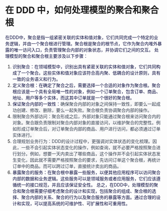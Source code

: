 # 在 DDD 中，如何处理模型的聚合和聚合根
<font style="color:rgb(5, 7, 59);">在DDD中，聚合是指一组紧密关联的实体和值对象，它们共同完成一个特定的业务逻辑，并由一个聚合根进行管理。聚合根是聚合的根节点，它作为聚合内堆外暴露的唯一访问入口，负责管理聚合内部的对象状态，并协调它们之间的交互。</font>
<font style="color:rgb(5, 7, 59);">处理模型的聚合和聚合根主要涉及以下步骤：</font>
1. <font style="color:rgb(5, 7, 59);">识别聚合：在领域模型中，识别出具有紧密关联的实体和值对象，它们共同构成了一个聚合。这些实体和值对象应该符合高内聚、低耦合的设计原则，具有一致的业务语义和行为。</font>
2. <font style="color:rgb(5, 7, 59);">定义聚合根：在确定了聚合之后，需要选择一个合适的对象作为聚合根。聚合根应该是一个具有全局唯一性的对象，例如一个订单聚合，包含订单、商品、地址、用户等多个实体，而这其中订单就是一个很好的聚合根。</font>
3. <font style="color:rgb(5, 7, 59);">保证聚合内部的一致性：</font><font style="color:rgb(55, 65, 81);background-color:rgb(247, 247, 248);">确保聚合内部的对象之间保持一致性，即要么一起成功创建、修改、删除，要么一起失败。聚合根负责协调聚合内部的操作。</font>
4. <font style="color:rgb(55, 65, 81);background-color:rgb(247, 247, 248);">限制聚合外部访问：聚合形成之后，外部对象只能通过聚合根来访问聚合内的对象。聚合跟负责限制对聚合内部对象的直接访问，以维护聚合的完整性。例如形成订单聚合后，对订单聚合内部的商品、用户进行访问，都必须通过订单实体进行。</font>
5. <font style="color:rgb(55, 65, 81);background-color:rgb(247, 247, 248);">合理规划业务行为：DDD的设计过程中，更强调对实体状态的变化梳理。因此，一些不会引起实体状态变化的操作，例如查询，就不必要严格按照聚合进行划分。例如，想要一天内卖出了哪些商品，这个操作并不会引起实体状态发生变化，因此就不需要严格按照聚合的要求，先访问订单这个聚合根，再统计订单中的商品。而可以跨过订单，直接统计卖出的商品。</font>
6. <font style="color:rgb(5, 7, 59);">暴露聚合的服务：在聚合根中暴露一些服务，以便其他应用程序可以访问聚合内部的数据和业务逻辑。这些服务可以是领域服务或者应用服务，它们应该遵循统一的接口规范，并且应该保证安全性。</font>
<font style="color:rgb(5, 7, 59);">总之，在DDD中，处理模型的聚合和聚合根需要仔细考虑聚合的设计和实现，包括聚合的组成、聚合根的选择、聚合内部的关系、聚合的行为以及聚合服务的暴露等方面。通过合理的设计和实现，可以提高系统的可维护性、可扩展性和可重用性。</font>
